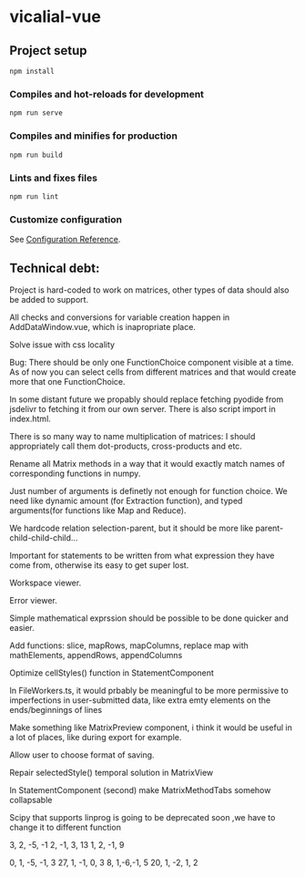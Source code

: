 # vicalial-vue

## Project setup
```
npm install
```

### Compiles and hot-reloads for development
```
npm run serve
```

### Compiles and minifies for production
```
npm run build
```

### Lints and fixes files
```
npm run lint
```

### Customize configuration
See [Configuration Reference](https://cli.vuejs.org/config/).


## Technical debt:
Project is hard-coded to work on matrices, other types of data should also be added to support.

All checks and conversions for variable creation happen in AddDataWindow.vue, which is inapropriate place.

Solve issue with css locality

Bug: There should be only one FunctionChoice component visible at a time. As of now you can select cells from different matrices and that would create more that one FunctionChoice.

In some distant future we propably should replace fetching pyodide from jsdelivr to fetching it from our own server. There is also script import in index.html.

There is so many way to name multiplication of matrices: I should appropriately call them dot-products, cross-products and etc.

Rename all Matrix methods in a way that it would exactly match names of corresponding functions in numpy.

Just number of arguments is definetly not enough for function choice. We need like dynamic amount (for Extraction function), and typed arguments(for functions like Map and Reduce).

We hardcode relation selection-parent, but it should be more like parent-child-child-child...

Important for statements to be written from what expression they have come from, otherwise its easy to get super lost.

Workspace viewer.

Error viewer.

Simple mathematical exprssion should be possible to be done quicker and easier.

Add functions: slice, mapRows, mapColumns, replace map with mathElements, appendRows, appendColumns

Optimize cellStyles() function in StatementComponent

In FileWorkers.ts, it would prbably be meaningful to be more permissive to imperfections in user-submitted data, like extra emty elements on the ends/beginnings of lines

Make something like MatrixPreview component, i think it would be useful in a lot of places, like during export for example.

Allow user to choose format of saving.

Repair selectedStyle() temporal solution in MatrixView

In StatementComponent (second) make MatrixMethodTabs somehow collapsable

Scipy that supports linprog is going to be deprecated soon ,we have to change it to different function

3, 2, -5, -1
2, -1, 3, 13
1, 2, -1, 9



0, 1, -5, -1, 3
27, 1, -1, 0, 3
8, 1,-6,-1, 5
20, 1, -2, 1, 2